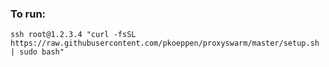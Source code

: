 ### To run:

```shell
ssh root@1.2.3.4 "curl -fsSL https://raw.githubusercontent.com/pkoeppen/proxyswarm/master/setup.sh | sudo bash"
```
